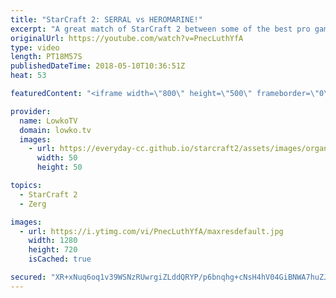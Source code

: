 ```yaml
---
title: "StarCraft 2: SERRAL vs HEROMARINE!"
excerpt: "A great match of StarCraft 2 between some of the best pro gamers. Subscribe for more videos: http://lowko.tv/youtube The Nexus All-in?! https://goo.gl/HTTgHL  Serral and HeRoMaRinE are the best in their respective race currently in Europe. They are currently topping the ladder with both over 7000 MMR."
originalUrl: https://youtube.com/watch?v=PnecLuthYfA
type: video
length: PT18M57S
publishedDateTime: 2018-05-10T10:36:51Z
heat: 53

featuredContent: "<iframe width=\"800\" height=\"500\" frameborder=\"0\" src=\"https://www.youtube.com/embed/PnecLuthYfA\" allow=\"accelerometer; autoplay; encrypted-media; gyroscope; picture-in-picture\" allowfullscreen></iframe>"

provider:
  name: LowkoTV
  domain: lowko.tv
  images:
    - url: https://everyday-cc.github.io/starcraft2/assets/images/organizations/lowko.tv-50x50.jpg
      width: 50
      height: 50

topics:
  - StarCraft 2
  - Zerg

images:
  - url: https://i.ytimg.com/vi/PnecLuthYfA/maxresdefault.jpg
    width: 1280
    height: 720
    isCached: true

secured: "XR+xNuq6oq1v39WSNzRUwrgiZLddQRYP/p6bnqhg+cNsH4hV04GiBNWA7huZJohsFtFGOIf026WYEWR5DymVkFzKKnPQ5P9qrmblrcfbyd9U81h71j1LKsuXO3wfGLEleEcscwXS1fy6IXyxgoMTF0WrCGdJlHeW+G6bkRev2Xj13BvnHupafPtotc5TmtEM9GSTHRN2opZVj/Lqz+BUmgzkiJgoQNfiFLtOrP+oOG4/X+uGmDrP70dnSKH0xUzGFDpNqeEwvkRE42uueK4aWtYCJ6xVlcU+F9vrUHdm3mzQvz9VNRbfNyZG7Cn3Xqlsyc41D8C65UarIkAsJ4/q7m4/lmaA0TgMqt6cHVtoTm+Vp9IOb62nAZ1QAWWt3L4jqDQZmDupuE4YT53VTRIceA==;Q7oOotSJtZYbSVy1e2thKg=="
---
```


